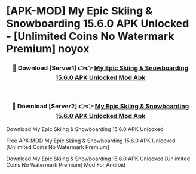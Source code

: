 # [APK-MOD] My Epic  Skiing & Snowboarding 15.6.0 APK Unlocked - [Unlimited Coins No Watermark Premium] noyox



<div align="center">
<h3>🔴 Download [Server1] 👉👉 <a href="https://momento.my/?title=My_Epic__Skiing_&_Snowboarding_15.6.0_APK_Unlocked">My Epic  Skiing & Snowboarding 15.6.0 APK Unlocked Mod Apk</a></h3><br>

<h3>🔴 Download [Server2] 👉👉 <a href="https://momento.my/?title=My_Epic__Skiing_&_Snowboarding_15.6.0_APK_Unlocked">My Epic  Skiing & Snowboarding 15.6.0 APK Unlocked Mod Apk</a></h3>
</div>



Download My Epic  Skiing & Snowboarding 15.6.0 APK Unlocked 

Free APK MOD My Epic  Skiing & Snowboarding 15.6.0 APK Unlocked [Unlimited Coins No Watermark Premium]

Download My Epic  Skiing & Snowboarding 15.6.0 APK Unlocked [Unlimited Coins No Watermark Premium] Mod For Android
